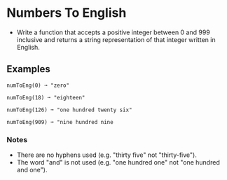 # Numbers To English
- Write a function that accepts a positive integer between 0 and 999 inclusive and returns a string representation of that integer written in English.


## Examples
```
numToEng(0) ➞ "zero"

numToEng(18) ➞ "eighteen"

numToEng(126) ➞ "one hundred twenty six"

numToEng(909) ➞ "nine hundred nine
```

### Notes
- There are no hyphens used (e.g. "thirty five" not "thirty-five").
- The word "and" is not used (e.g. "one hundred one" not "one hundred and one").

